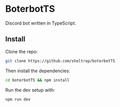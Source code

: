 # BoterbotTS

Discord bot written in TypeScript.

## Install

Clone the repo:

```bash
git clone https://github.com/sholtrop/boterbotTS
```

Then install the dependencies:

```bash
cd boterbotTS && npm install
```

Run the dev setup with:

```bash
npm run dev
```
